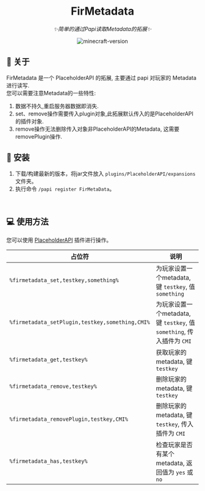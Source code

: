 <div align="center">  

# FirMetadata
_✨简单的通过Papi读取Metadata的拓展✨_
</div>

<p align="center">
    <img src="https://img.shields.io/badge/支持版本-1.8 ~ 1.21.5-brightgreen?style=flat-square" alt="minecraft-version">
</p>

## 📌 关于
FirMetadata 是一个 PlaceholderAPI 的拓展, 主要通过 papi 对玩家的 Metadata 进行读写.
<br />
您可以需要注意Metadata的一些特性: 
1. 数据不持久,重启服务器数据即消失.
2. set、remove操作需要传入plugin对象,此拓展默认传入的是PlaceholderAPI的插件对象.
3. remove操作无法删除传入对象非PlaceholderAPI的Metadata, 这需要removePlugin操作.

## 🔨 安装
1. 下载/构建最新的版本，将jar文件放入 `plugins/PlaceholderAPI/expansions` 文件夹。
2. 执行命令 `/papi register FirMetaData`。
<br />
  
## 💻 使用方法
您可以使用 [PlaceholderAPI](https://www.spigotmc.org/resources/placeholderapi.6245)  插件进行操作。

| 占位符                                             | 说明                                                       |
|-------------------------------------------------|----------------------------------------------------------|
| `%firmetadata_set,testkey,something%`           | 为玩家设置一个metadata, 键 `testkey`, 值 `something`              |
| `%firmetadata_setPlugin,testkey,something,CMI%` | 为玩家设置一个metadata, 键 `testkey`, 值 `something`, 传入插件为 `CMI` |
| `%firmetadata_get,testkey%`                     | 获取玩家的metadata, 键 `testkey`                               |
| `%firmetadata_remove,testkey%`                  | 删除玩家的metadata, 键 `testkey`                               |
| `%firmetadata_removePlugin,testkey,CMI%`        | 删除玩家的metadata, 键 `testkey`, 传入插件为 `CMI`                  |
| `%firmetadata_has,testkey%`                     | 检查玩家是否有某个metadata, 返回值为 `yes` 或 `no`                     |

